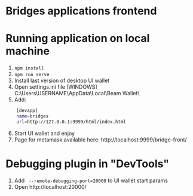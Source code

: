 # Bridges applications frontend


# Running application on local machine

1. `npm install`
2. `npm run serve`
3. Install last version of desktop UI wallet
4. Open settings.ini file [WINDOWS] C:\Users\USERNAME\AppData\Local\Beam Wallet\
5. Add: 
```sh
    [devapp]
    name=bridges
    url=http://127.0.0.1:9999/html/index.html
```
6. Start UI wallet and enjoy
7. Page for metamask available here: http://localhost:9999/bridge-front/

# Debugging plugin in "DevTools"

1. Add ` --remote-debugging-port=20000` to UI wallet start params
2. Open http://localhost:20000/